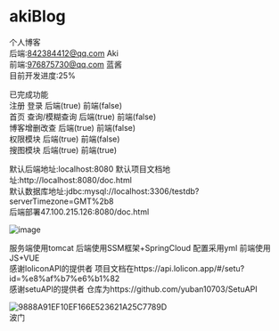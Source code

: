 # akiBlog
个人博客  
后端:842384412@qq.com Aki  
前端:976875730@qq.com 蓝酱  
目前开发进度:25%  
  
已完成功能  
注册 登录 后端(true) 前端(false)  
首页 查询/模糊查询 后端(true) 前端(false)  
博客增删改查 后端(true) 前端(false)  
权限模块 后端(true) 前端(false)  
搜图模块 后端(true) 前端(true)  
    
    
默认后端地址:localhost:8080
默认项目文档地址:http://localhost:8080/doc.html  
默认数据库地址:jdbc:mysql://localhost:3306/testdb?serverTimezone=GMT%2b8  
后端部署47.100.215.126:8080/doc.html  
  
![image](https://user-images.githubusercontent.com/72266886/206615371-e852ade2-372c-4b8d-b714-c72e6329ccc8.png)
  
  
  
服务端使用tomcat 后端使用SSM框架+SpringCloud 配置采用yml 前端使用JS+VUE  
感谢loliconAPI的提供者 项目文档在https://api.lolicon.app/#/setu?id=%e8%af%b7%e6%b1%82  
感谢setuAPI的提供者 仓库为https://github.com/yuban10703/SetuAPI
  
  
    
![9888A91EF10EF166E523621A25C7789D](https://user-images.githubusercontent.com/72266886/200361411-623be310-cf6c-4c68-b178-f1df6d2d0d53.gif)  
波门

